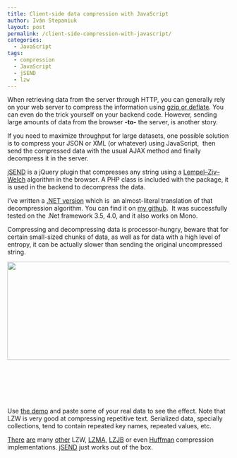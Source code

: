 ```yaml
---
title: Client-side data compression with JavaScript
author: Iván Stepaniuk
layout: post
permalink: /client-side-compression-with-javascript/
categories:
  - JavaScript
tags:
  - compression
  - JavaScript
  - jSEND
  - lzw
---
```

When retrieving data from the server through HTTP, you can generally rely on your web server to compress the information using [gzip or deflate][1]. You can even do the trick yourself on your backend code. However, sending large amounts of data from the browser **-to-** the server, is another story.

If you need to maximize throughput for large datasets, one possible solution is to compress your JSON or XML (or whatever) using JavaScript,  then send the compressed data with the usual AJAX method and finally decompress it in the server.

[jSEND][2] is a jQuery plugin that compresses any string using a <a title="LZW" href="http://en.wikipedia.org/wiki/Lempel%E2%80%93Ziv%E2%80%93Welch" target="_blank">Lempel–Ziv–Welch</a> algorithm in the browser. A PHP class is included with the package, it is used in the backend to decompress the data.

I&#8217;ve written a <a href="https://github.com/istepaniuk/jSend-Net" target="_blank">.NET version</a> which is  an almost-literal translation of that decompression algorithm. You can find it on [my github][3].  It was successfully tested on the .Net framework 3.5, 4.0, and it also works on Mono.

Compressing and decompressing data is processor-hungry, beware that for certain small-sized chunks of data, as well as for data with a high level of entropy, it can be actually slower than sending the original uncompressed string.

[<img class="alignleft  wp-image-66" title="jSEND demo - screenshot" src="http://blog.istepaniuk.com/wp-content/uploads/jSEND-demo1.png" alt="" width="609" height="222" />][4]

&nbsp;

&nbsp;

&nbsp;

Use [the demo][4] and paste some of your real data to see the effect. Note that LZW is very good at compressing repetitive text. Serialized data, specially collections, tend to contain repeated key names, repeated values, etc.

<a href="https://github.com/saw/JS_LZW" target="_blank">There</a> <a href="http://marklomas.net/ch-egg/articles/lzwjs.htm" target="_blank">are</a> many <a href="http://rosettacode.org/wiki/LZW_compression#JavaScript" target="_blank">other</a> LZW, <a href="http://nmrugg.github.com/LZMA-JS/" target="_blank">LZMA</a>, <a href="http://code.google.com/p/jslzjb/" target="_blank">LZJB</a> or even <a href="http://code.kuederle.com/huffman" target="_blank">Huffman</a> compression implementations. <a href="http://jsend.org/about/" target="_blank">jSEND</a> just works out of the box.

 [1]: http://en.wikipedia.org/wiki/HTTP_compression
 [2]: http://jsend.org/ "http://jsend.org/"
 [3]: https://github.com/istepaniuk/jSend-Net
 [4]: http://jsend.org/demo/